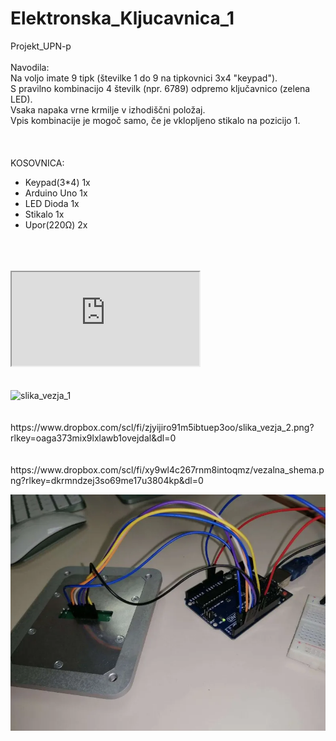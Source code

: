 # Elektronska_Kljucavnica_1
Projekt_UPN-p  <br>
  <br>
Navodila:  <br>
Na voljo imate 9 tipk (številke 1 do 9 na tipkovnici 3x4 "keypad"). <br>
S pravilno kombinacijo 4 številk (npr. 6789) odpremo ključavnico (zelena LED). <br>
Vsaka napaka vrne krmilje v izhodiščni položaj. <br>
Vpis kombinacije je mogoč samo, če je vklopljeno stikalo na pozicijo 1.  <br>
  <br>
  <br>
  <br>
KOSOVNICA:  <br>
   - Keypad(3*4)  1x  <br>
   - Arduino Uno  1x  <br>
   - LED Dioda    1x  <br>
   - Stikalo      1x  <br>
   - Upor(220Ω)   2x  <br>
<br>
<br>
<br>
<!DOCTYPE HTML>
<html>
  <body>
    <iframe src="https://www.dropbox.com/scl/fi/vy2l67gjwxmays4amac0t/video_delovanja_vezave.mp4?rlkey=ydheb54aqq4ggasmp3cije0av&dl=0"></iframe>
  </body>
</html>
<br>
<br>
<br>
<img title="slika_vezja_1" src="https://www.dropbox.com/scl/fi/nxezab02tcj9mrj1c9gpv/slika_vezja_1.png?rlkey=c1kyqq8ki8m0bycre4z0f3njw&dl=0">
<br>
<br>
<br>
https://www.dropbox.com/scl/fi/zjyijiro91m5ibtuep3oo/slika_vezja_2.png?rlkey=oaga373mix9lxlawb1ovejdal&dl=0
<br>
<br>
<br>
https://www.dropbox.com/scl/fi/xy9wl4c267rnm8intoqmz/vezalna_shema.png?rlkey=dkrmndzej3so69me17u3804kp&dl=0


![Alt text](https://github.com/kl3msy/Elektronska_Kljucavnica_1/blob/main/slika_vezja_1.png?raw=true)

